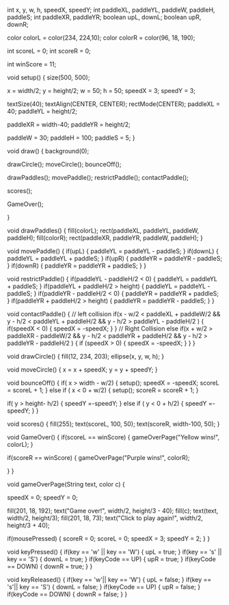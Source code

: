 int x, y, w, h, speedX, speedY;
int paddleXL, paddleYL, paddleW, paddleH, paddleS;
int paddleXR, paddleYR;
boolean upL, downL;
boolean upR, downR;

color colorL = color(234, 224,10);
color colorR = color(96, 18, 190);

int scoreL = 0;
int scoreR = 0;

int winScore = 11;

void setup() {
  size(500, 500);
  
  
  x = width/2;
  y = height/2;
  w = 50;
  h = 50;
  speedX = 3;
  speedY = 3;
  
  textSize(40);
  textAlign(CENTER, CENTER);
  rectMode(CENTER);
  paddleXL = 40;
  paddleYL = height/2;
  
  paddleXR = width-40;
  paddleYR = height/2;
  
  paddleW = 30;
  paddleH = 100;
  paddleS = 5;
}

void draw() {
   background(0);

   drawCircle(); 
   moveCircle(); 
   bounceOff(); 
   
   drawPaddles();
   movePaddle();
   restrictPaddle();
   contactPaddle();
   
   scores();
   
   GameOver();
   
}

void drawPaddles() {
  fill(colorL);
  rect(paddleXL, paddleYL, paddleW, paddleH);
  fill(colorR);
  rect(paddleXR, paddleYR, paddleW, paddleH);
}

void movePaddle() {
  if(upL) {
     paddleYL = paddleYL - paddleS;
  }
  if(downL) {
    paddleYL = paddleYL + paddleS;
  }
    if(upR) {
     paddleYR = paddleYR - paddleS;
  }
  if(downR) {
    paddleYR = paddleYR + paddleS;
  }
}


void restrictPaddle() {
  if(paddleYL - paddleH/2 < 0) {
    paddleYL = paddleYL + paddleS;
  }
  if(paddleYL + paddleH/2 > height) {
    paddleYL = paddleYL - paddleS;
  }
  if(paddleYR - paddleH/2 < 0) {
    paddleYR = paddleYR + paddleS;
  }
  if(paddleYR + paddleH/2 > height) {
    paddleYR = paddleYR - paddleS;
  }
}

void contactPaddle() {
  // left collision
  if(x - w/2 < paddleXL + paddleW/2 && y - h/2 < paddleYL + paddleH/2 && y - h/2 > paddleYL - paddleH/2 ) {
    if(speedX < 0) {
      speedX = -speedX;
    }
  }
  // Right Collision
  else if(x + w/2 > paddleXR - paddleW/2 && y - h/2 < paddleYR + paddleH/2 && y - h/2 > paddleYR - paddleH/2 ) {
    if (speedX > 0) {
      speedX = -speedX;
    }
  }
}


void drawCircle() {
  fill(12, 234, 203);
  ellipse(x, y, w, h);
}

void moveCircle() {
  x = x + speedX;
  y = y + speedY;
}

void bounceOff() {
  if( x > width - w/2) {
    setup();
    speedX = -speedX;
    scoreL = scoreL + 1;
  } else if ( x < 0 + w/2) {
    setup();
    scoreR = scoreR + 1;
  }
  
  if( y > height- h/2) {
    speedY =-speedY;
  }
  else if ( y < 0 + h/2) {
    speedY =-speedY;
  }
}

void scores() {
  fill(255);
  text(scoreL, 100, 50);
  text(scoreR, width-100, 50);
}

void GameOver() {
  if(scoreL == winScore) { 
    gameOverPage("Yellow wins!", colorL);
  }
  
  if(scoreR == winScore) {
    gameOverPage("Purple wins!", colorR);
    
  }
}

void gameOverPage(String text, color c) {
  
  speedX = 0;
  speedY = 0;
  
  fill(201, 18, 192);
  text("Game over!", width/2, height/3 - 40);
  fill(c);
  text(text, width/2, height/3);
  fill(201, 18, 73);
  text("Click to play again!", width/2, height/3 + 40);
  
  if(mousePressed) {
    scoreR = 0;
    scoreL = 0;
    speedX = 3;
    speedY = 2;
  } 
}


void keyPressed() {
  if(key == 'w' || key == 'W') {
    upL = true;
  }
  if(key == 's' || key == 'S') {
    downL = true;
  }
   if(keyCode == UP) {
    upR = true;
  }
  if(keyCode == DOWN) {
    downR = true;
  }
}

void keyReleased() {
  if(key == 'w'|| key == 'W') {
    upL = false;
  }
  if(key == 's'|| key == 'S') {
    downL = false;
  }
    if(keyCode == UP) {
    upR = false;
  }
  if(keyCode == DOWN) {
    downR = false;
  }
}
